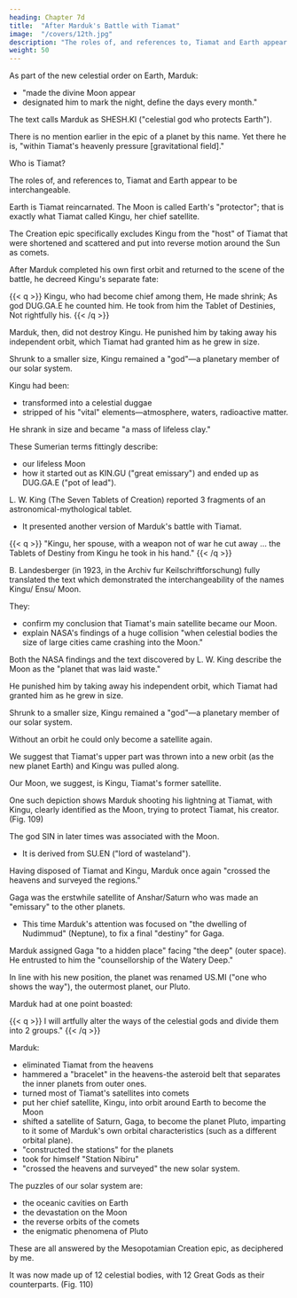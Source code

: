 ```yaml
---
heading: Chapter 7d
title:  "After Marduk's Battle with Tiamat"
image:  "/covers/12th.jpg"
description: "The roles of, and references to, Tiamat and Earth appear to be interchangeable"
weight: 50
---
```




As part of the new celestial order on Earth, Marduk:
- "made the divine Moon appear
- designated him to mark the night, define the days every month."

The text calls Marduk as SHESH.KI ("celestial god who protects Earth"). 

There is no mention earlier in the epic of a planet by this name. Yet there he is, "within Tiamat's heavenly pressure [gravitational field]." 


Who is Tiamat?

The roles of, and references to, Tiamat and Earth appear to be interchangeable.

Earth is Tiamat reincarnated. The Moon is called Earth's "protector"; that is exactly what Tiamat called Kingu, her chief satellite.

The Creation epic specifically excludes Kingu from the "host" of Tiamat that were shortened and scattered and put into reverse motion around the Sun as comets.

After Marduk completed his own first orbit and returned to the scene of the battle, he decreed Kingu's separate fate:

{{< q >}}
Kingu, who had become chief among them,
He made shrink;
As god DUG.GA.E he counted him.
He took from him the Tablet of Destinies,
Not rightfully his.
{{< /q >}}




Marduk, then, did not destroy Kingu. He punished him by taking away his independent orbit, which Tiamat had granted him as he grew in size. 

Shrunk to a smaller size, Kingu remained a "god"—a planetary member of our solar system. 


Kingu had been:
- transformed into a celestial duggae
- stripped of his "vital" elements—atmosphere, waters, radioactive matter.

He shrank in size and became "a mass of lifeless clay." 

These Sumerian terms fittingly describe:
- our lifeless Moon
- how it started out as KIN.GU ("great emissary") and ended up as DUG.GA.E ("pot of lead").


L. W. King (The Seven Tablets of Creation) reported 3 fragments of an astronomical-mythological tablet. 
- It presented another version of Marduk's battle with Tiamat.

<!-- , which included verses that dealt with the manner in which Marduk dispatched Kingu.  -->

{{< q >}}
"Kingu, her spouse, with a weapon not of war he cut away … the Tablets of Destiny from Kingu he took in his hand." 
{{< /q >}}


B. Landesberger (in 1923, in the Archiv fur Keilschriftforschung) fully translated the text which demonstrated the interchangeability of the names Kingu/ Ensu/ Moon.

They:
- confirm my conclusion that Tiamat's main satellite became our Moon.
- explain NASA's findings of a huge collision "when celestial bodies the size of large cities came crashing into the Moon." 


Both the NASA findings and the text discovered by L. W. King describe the Moon as the "planet that was laid waste."


He punished him by taking away his independent orbit, which Tiamat had granted him as he grew in size. 

Shrunk to a smaller size, Kingu remained a "god"—a planetary member of our solar system. 

Without an orbit he could only become a satellite again. 

We suggest that Tiamat's upper part was thrown into a new orbit (as the new planet Earth) and Kingu was pulled along. 

Our Moon, we suggest, is Kingu, Tiamat's former satellite.


One such depiction shows Marduk shooting his lightning at Tiamat, with Kingu, clearly identified as the Moon, trying to protect Tiamat, his creator. (Fig. 109)

<!-- This pictorial evidence shows that our Moon and Kingu were the same satellite. -->

The god SIN in later times was associated with the Moon.
- It is derived from SU.EN ("lord of wasteland").

Having disposed of Tiamat and Kingu, Marduk once again "crossed the heavens and surveyed the regions." 

Gaga was the erstwhile satellite of Anshar/Saturn who was made an "emissary" to the other planets.
- This time Marduk's attention was focused on "the dwelling of Nudimmud" (Neptune), to fix a final "destiny" for Gaga.


Marduk assigned Gaga "to a hidden place" facing "the deep" (outer space). He entrusted to him the "counsellorship of the Watery Deep."

In line with his new position, the planet was renamed US.MI ("one who shows the way"), the outermost planet, our Pluto.

Marduk had at one point boasted:

{{< q >}}
I will artfully alter the ways of the celestial gods and divide them into 2 groups." 
{{< /q >}}


<!-- He eliminated from the heavens the Sun's first partner-inCreation, Tiamat. He brought Earth into being, thrusting it into a new orbit nearer the Sun.  -->

Marduk:
- eliminated Tiamat from the heavens
- hammered a "bracelet" in the heavens-the asteroid belt that separates the inner planets from outer ones.
- turned most of Tiamat's satellites into comets
- put her chief satellite, Kingu, into orbit around Earth to become the Moon
- shifted a satellite of Saturn, Gaga, to become the planet Pluto, imparting to it some of Marduk's own orbital characteristics (such as a different orbital plane).
- "constructed the stations" for the planets
- took for himself "Station Nibiru"
- "crossed the heavens and surveyed" the new solar system. 


The puzzles of our solar system are:
- the oceanic cavities on Earth
- the devastation on the Moon
- the reverse orbits of the comets
- the enigmatic phenomena of Pluto

These are all answered by the Mesopotamian Creation epic, as deciphered by me.

It was now made up of 12 celestial bodies, with 12 Great Gods as their counterparts. (Fig. 110)


